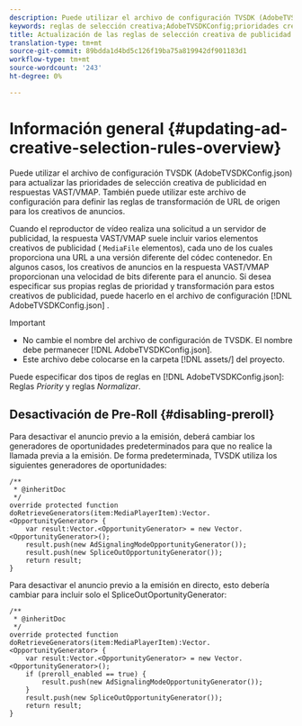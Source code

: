 ```yaml
---
description: Puede utilizar el archivo de configuración TVSDK (AdobeTVSDKConfig.json) para actualizar las prioridades de selección creativa de publicidad en respuestas VAST/VMAP. También puede utilizar este archivo de configuración para definir las reglas de transformación de URL de origen para los creativos de anuncios.
keywords: reglas de selección creativa;AdobeTVSDKConfig;prioridades creativas de publicidad;reglas de transformación
title: Actualización de las reglas de selección creativa de publicidad
translation-type: tm+mt
source-git-commit: 89bdda1d4bd5c126f19ba75a819942df901183d1
workflow-type: tm+mt
source-wordcount: '243'
ht-degree: 0%

---
```



# Información general {#updating-ad-creative-selection-rules-overview}

Puede utilizar el archivo de configuración TVSDK (AdobeTVSDKConfig.json) para actualizar las prioridades de selección creativa de publicidad en respuestas VAST/VMAP. También puede utilizar este archivo de configuración para definir las reglas de transformación de URL de origen para los creativos de anuncios.

Cuando el reproductor de vídeo realiza una solicitud a un servidor de publicidad, la respuesta VAST/VMAP suele incluir varios elementos creativos de publicidad ( `MediaFile` elementos), cada uno de los cuales proporciona una URL a una versión diferente del códec contenedor. En algunos casos, los creativos de anuncios en la respuesta VAST/VMAP proporcionan una velocidad de bits diferente para el anuncio. Si desea especificar sus propias reglas de prioridad y transformación para estos creativos de publicidad, puede hacerlo en el archivo de configuración [!DNL AdobeTVSDKConfig.json] .

>[!IMPORTANT]
>
>* No cambie el nombre del archivo de configuración de TVSDK. El nombre debe permanecer [!DNL AdobeTVSDKConfig.json].
>* Este archivo debe colocarse en la carpeta [!DNL assets/] del proyecto.

>



Puede especificar dos tipos de reglas en [!DNL AdobeTVSDKConfig.json]: Reglas *Priority* y reglas *Normalizar*.

## Desactivación de Pre-Roll {#disabling-preroll}

Para desactivar el anuncio previo a la emisión, deberá cambiar los generadores de oportunidades predeterminados para que no realice la llamada previa a la emisión. De forma predeterminada, TVSDK utiliza los siguientes generadores de oportunidades:

```
/** 
 * @inheritDoc 
 */ 
override protected function doRetrieveGenerators(item:MediaPlayerItem):Vector.<OpportunityGenerator> { 
    var result:Vector.<OpportunityGenerator> = new Vector.<OpportunityGenerator>(); 
    result.push(new AdSignalingModeOpportunityGenerator()); 
    result.push(new SpliceOutOpportunityGenerator()); 
    return result; 
} 
```

Para desactivar el anuncio previo a la emisión en directo, esto debería cambiar para incluir solo el SpliceOutOportunityGenerator:

```
/** 
 * @inheritDoc 
 */ 
override protected function doRetrieveGenerators(item:MediaPlayerItem):Vector.<OpportunityGenerator> { 
    var result:Vector.<OpportunityGenerator> = new Vector.<OpportunityGenerator>(); 
    if (preroll_enabled == true) { 
        result.push(new AdSignalingModeOpportunityGenerator()); 
    } 
    result.push(new SpliceOutOpportunityGenerator()); 
    return result; 
}
```

